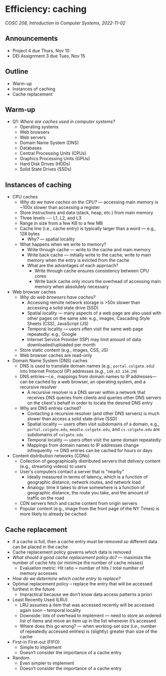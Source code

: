# Efficiency: caching
_COSC 208, Introduction to Computer Systems, 2022-11-02_

## Announcements
* Project 4 due Thurs, Nov 10
* DEI Assignment 3 due Tues, Nov 15

## Outline
* Warm-up
* Instances of caching
* Cache replacement

## Warm-up
* Q1: _Where are caches used in computer systems?_
    * Operating systems
    * Web browsers
    * Web servers
    * Domain Name System (DNS)
    * Databases
    * Central Processing Units (CPUs)
    * Graphics Processing Units (GPUs)
    * Hard Disk Drives (HDDs)
    * Solid State Drives (SSDs)

## Instances of caching
* CPU caches
    * _Why do we have caches on the CPU?_ — accessing main memory is ~100x slower than accessing a register
    * Store instructions and data (stack, heap, etc.) from main memory
    * Three levels --- L1, L2, and L3
    * Range in size from a few KB to a few MB
    * Cache line (i.e., cache entry) is typically larger than a word — e.g., 128 bytes
        * _Why?_ — spatial locality
    * What happens when we write to memory?
        * Write through cache — write to the cache and main memory
        * Write back cache — initially write to the cache; write to main memory when the entry is evicted from the cache
        * What are the advantages of each approach?
            * Write through cache ensures consistency between CPU cores
            * Write back cache only incurs the overhead of accessing main memory when absolutely necessary
* Web browser caches
    * _Why do web browsers have caches?_
        * Accessing remote network storage is >50x slower than accessing a solid state drive (SSD)
        * Spatial locality — many aspects of a web page are also used with other pages on the same site: e.g., images, Cascading Style Sheets (CSS), JavaScript (JS)
        * Temporal locality — users often visit the same web page repeatedly: e.g., Google
        * Internet Service Provider (ISP) may limit amount of data downloaded/uploaded per month
    * Store static content (e.g., images, CSS, JS)
    * Web browser caches are read-only
* Domain Name System (DNS) caches
    * DNS is used to translate domain names (e.g., `portal.colgate.edu`) into Internet Protocol (IP) addresses (e.g., `149.43.134.29`)
    * DNS entries—i.e., mappings from domain names to IP addresses—can be cached by a web browser, an operating system, and a recursive resolver
        * A recursive resolver is a DNS server within a network that receives DNS queries from clients and queries other DNS servers on the client's behalf in order to locate the desired DNS entry
    * Why are DNS entries cached?
        * Contacting a recursive resolver (and other DNS servers) is much slower than access a solid state drive (SSD)
        * Spatial locality — users often visit subdomains of a domain, e.g., `portal.colgate.edu`, `moodle.colgate.edu`, and `cs.colgate.edu` are subdomains of `colgate.edu`
        * Temporal locality — users often visit the same domain repeatedly
        * Mappings from domain names to IP addresses change infrequently —> DNS entries can be cached for hours or days
* Content distribution networks (CDNs)
    * Collection of geographically distributed servers that delivery content (e.g., streaming videos) to users
    * User's computers contact a server that is "nearby"
        * Ideally measured in terms of latency, which is a function of geographic distance, network routes, and network load
        * Analogy: time it takes to drive somewhere is a function of geographic distance, the route you take, and the amount of traffic on the road
    * CDN servers fetch and cache content from origin servers
    * Popular content (e.g., image from the front page of the NY Times) is more likely to already be cached

## Cache replacement
* If a cache is full, then a cache entry must be removed so different data can be placed in the cache
* Cache replacement policy governs which data is removed
* _What should a good cache replacement policy do?_ — maximize the number of cache hits (or minimize the number of cache misses)
    * Evaluation metric: Hit ratio = number of hits / total number of memory accesses
* _How do we determine which cache entry to replace?_
* Optimal replacement policy – replace the entry that will be accessed furthest in the future
    * Impractical because we don’t know data access patterns a priori
* Least Recently Used (LRU)
    * LRU assumes a item that was accessed recently will be accessed again soon – temporal locality
    * Downside: lots of overhead to implement — need to store an ordered list of items and move an item up in the list whenever it’s accessed
    * Where does this go wrong? — when working-set size (i.e., number of repeatedly accessed entries) is (slightly) greater than size of the cache
* First-in First-out (FIFO)
    * Simple to implement
    * Doesn’t consider the importance of a cache entry
* Random
    * Even simpler to implement
    * Doesn’t consider the importance of a cache entry